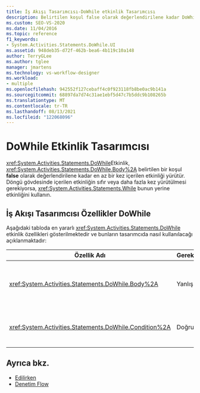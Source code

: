 ```yaml
---
title: İş Akışı Tasarımcısı-DoWhile etkinlik Tasarımcısı
description: Belirtilen koşul false olarak değerlendirilene kadar DoWhile etkinliğinin gövdesinde en az bir kez yer aldığı etkinliği nasıl yürüttüğünü öğrenin.
ms.custom: SEO-VS-2020
ms.date: 11/04/2016
ms.topic: reference
f1_keywords:
- System.Activities.Statements.DoWhile.UI
ms.assetid: 948deb35-d72f-462b-bea6-4b119c10a148
author: TerryGLee
ms.author: tglee
manager: jmartens
ms.technology: vs-workflow-designer
ms.workload:
- multiple
ms.openlocfilehash: 942552f127cebaff4c0f923118fb8be0ac9b141a
ms.sourcegitcommit: 68897da7d74c31ae1ebf5d47c7b5ddc9b108265b
ms.translationtype: MT
ms.contentlocale: tr-TR
ms.lasthandoff: 08/13/2021
ms.locfileid: "122068096"
---
```

# <a name="dowhile-activity-designer"></a>DoWhile Etkinlik Tasarımcısı

<xref:System.Activities.Statements.DoWhile>Etkinlik, <xref:System.Activities.Statements.DoWhile.Body%2A> belirtilen bir koşul **false** olarak değerlendirilene kadar en az bir kez içerilen etkinliği yürütür. Döngü gövdesinde içerilen etkinliğin sıfır veya daha fazla kez yürütülmesi gerekiyorsa, <xref:System.Activities.Statements.While> bunun yerine etkinliğini kullanın.

## <a name="dowhile-properties-in-the-workflow-designer"></a>İş Akışı Tasarımcısı Özellikler DoWhile

Aşağıdaki tabloda en yararlı <xref:System.Activities.Statements.DoWhile> etkinlik özellikleri gösterilmektedir ve bunların tasarımcıda nasıl kullanılacağı açıklanmaktadır:

|Özellik Adı|Gerekli|Kullanım|
|-|--------------|-|
|<xref:System.Activities.Statements.DoWhile.Body%2A>|Yanlış|Koşul **doğru** olduğunda yürütülecek etkinlik. Etkinliği eklemek için <xref:System.Activities.Statements.DoWhile.Body%2A> , araç kutusundan bir etkinliği **DoWhile** etkinlik Tasarımcısı ' nın "Ipucu" etkinliği buraya bırak "Ipucu metnini içeren **gövde** kutusuna bırakın.|
|<xref:System.Activities.Statements.DoWhile.Condition%2A>|Doğru|Döngünün her yinelemesinden sonra değerlendirilecek koşul. ayarlamak için, <xref:System.Activities.Statements.DoWhile.Condition%2A> **DoWhile** etkinlik tasarımcısı ' nın **koşul** kutusuna veya özellik kılavuzunda bir Visual Basic ifadesi yazın.|

## <a name="see-also"></a>Ayrıca bkz.

- [Edilirken](../workflow-designer/while-activity-designer.md)
- [Denetim Flow](../workflow-designer/control-flow-activity-designers.md)